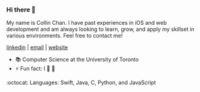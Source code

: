 ### Hi there 👋

My name is Collin Chan. I have past experiences in iOS and web development and am  always looking to learn, grow, and apply my skillset in various environments. Feel free to contact me!

[linkedin](https://www.linkedin.com/in/chan-collin) | [email](mailto:chancollin5101@gmail.com?subject=[GitHub]) | <a href="https://chancollin5101.github.io" target="_blank">website</a>

- 📚 Computer Science at the University of Toronto
- ⚡ Fun fact: I :green_heart: :dog:

:octocat: Languages: Swift, Java, C, Python, and JavaScript
